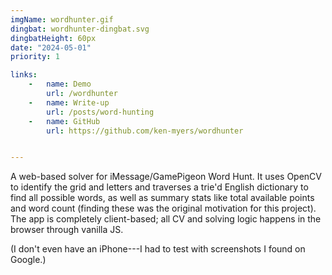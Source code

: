 ```yaml
---
imgName: wordhunter.gif
dingbat: wordhunter-dingbat.svg
dingbatHeight: 60px
date: "2024-05-01"
priority: 1

links:
    -   name: Demo
        url: /wordhunter
    -   name: Write-up
        url: /posts/word-hunting
    -   name: GitHub
        url: https://github.com/ken-myers/wordhunter


---
```


A web-based solver for iMessage/GamePigeon Word Hunt. It uses OpenCV to identify the grid and letters and traverses a trie'd English dictionary to find all possible words, as well as summary stats like total available points and word count (finding these was the original motivation for this project). The app is completely client-based; all CV and solving logic happens in the browser through vanilla JS. 

(I don't even have an iPhone---I had to test with screenshots I found on Google.)
